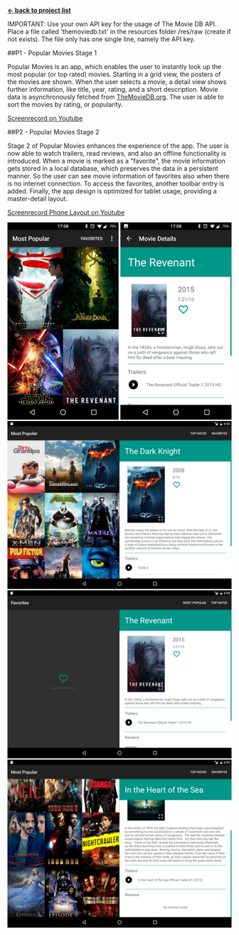 **[← back to project list](README.md)**

IMPORTANT: 
Use your own API key for the usage of The Movie DB API. Place a file called 'themoviedb.txt' in the
resources folder /res/raw (create if not exists). The file only has one single line, namely the API key.

##P1 - Popular Movies Stage 1

Popular Movies is an app, which enables the user to instantly look up the most popular (or top rated) movies. Starting in a grid view, the posters of the movies are shown. When the user selects a movie, a detail view shows further information, like title, year, rating, and a short description. Movie data is asynchronously fetched from [TheMovieDB.org](https://www.themoviedb.org/). The user is able to sort the movies by rating, or popularity. 


[Screenrecord on Youtube](https://www.youtube.com/watch?v=ZUfGoRsqetg)
    
##P2 - Popular Movies Stage 2

Stage 2 of Popular Movies enhances the experience of the app. The user is now able to watch trailers, read reviews, and also an offline functionality is introduced. When a movie is marked as a "favorite", the movie information gets stored in a local database, which preserves the data in a persistent manner. So the user can see movie information of favorites also when there is no internet connection. To access the favorites, another toolbar entry is added. 
Finally, the app design is optimized for tablet usage, providing a master-detail layout.

[Screenrecord Phone Layout on Youtube](https://www.youtube.com/watch?v=iGYWjl--L5s)

<img style="position: center;" src="static/screenshots/P2 - Popular Movies Stage 2_Phone_1.png" width="250">
<img style="position: center;" src="static/screenshots/P2 - Popular Movies Stage 2_Phone_2.png" width="250">

<img style="position: center;" src="static/screenshots/P2 - Popular Movies Stage 2_Tablet_1.png" width="750">
<img style="position: center;" src="static/screenshots/P2 - Popular Movies Stage 2_Tablet_2.png" width="750">
<img style="position: center;" src="static/screenshots/P2 - Popular Movies Stage 2_Tablet_3.png" width="750">
